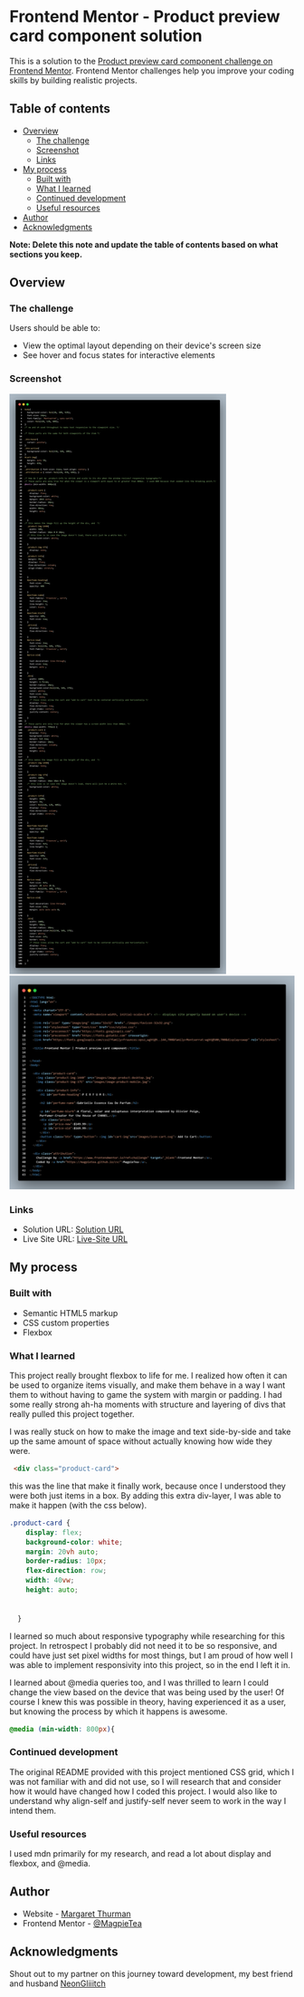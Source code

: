 # Frontend Mentor - Product preview card component solution

This is a solution to the [Product preview card component challenge on Frontend Mentor](https://www.frontendmentor.io/challenges/product-preview-card-component-GO7UmttRfa). Frontend Mentor challenges help you improve your coding skills by building realistic projects. 

## Table of contents

- [Overview](#overview)
  - [The challenge](#the-challenge)
  - [Screenshot](#screenshot)
  - [Links](#links)
- [My process](#my-process)
  - [Built with](#built-with)
  - [What I learned](#what-i-learned)
  - [Continued development](#continued-development)
  - [Useful resources](#useful-resources)
- [Author](#author)
- [Acknowledgments](#acknowledgments)

**Note: Delete this note and update the table of contents based on what sections you keep.**

## Overview

### The challenge

Users should be able to:

- View the optimal layout depending on their device's screen size
- See hover and focus states for interactive elements

### Screenshot

![](./images/css.screenshot.png)
![](./images/html.screenshot.png)



### Links

- Solution URL: [Solution URL](https://github.com/MagpieTea/ProductReviewCard.git)
- Live Site URL: [Live-Site URL](https://magpietea.github.io/ProductReviewCard/)

## My process

### Built with

- Semantic HTML5 markup
- CSS custom properties
- Flexbox


### What I learned

This project really brought flexbox to life for me. I realized how often it can be used to organize items visually, and make them behave in a way I want them to without having to game the system with margin or padding. I had some really strong ah-ha moments with structure and layering of divs that really pulled this project together.

I was really stuck on how to make the image and text side-by-side and take up the same amount of space without actually knowing how wide they were. 
```html
 <div class="product-card">
```
this was the line that make it finally work, because once I understood they were both just items in a box. By adding this extra div-layer, I was able to make it happen (with the css below).
```css
.product-card {
    display: flex;
    background-color: white;
    margin: 20vh auto;
    border-radius: 10px;
    flex-direction: row;
    width: 40vw;
    height: auto;
    
         
  }
  ```

I learned so much about responsive typography while researching for this project. In retrospect I probably did not need it to be so responsive, and could have just set pixel widths for most things, but I am proud of how well I was able to implement responsivity into this project, so in the end I left it in.

I learned about @media queries too, and I was thrilled to learn I could change the view based on the device that was being used by the user! Of course I knew this was possible in theory, having experienced it as a user, but knowing the process by which it happens is awesome.

```css
@media (min-width: 800px){
```


### Continued development

The original README provided with this project mentioned CSS grid, which I was not familiar with and did not use, so I will research that and consider how it would have changed how I coded this project. I would also like to understand why align-self and justify-self never seem to work in the way I intend them. 

### Useful resources

I used mdn primarily for my research, and read a lot about display and flexbox, and @media.



## Author

- Website - [Margaret Thurman](https://magpietea.github.io/cv/)
- Frontend Mentor - [@MagpieTea](https://www.frontendmentor.io/profile/MagpieTea)



## Acknowledgments

Shout out to my partner on this journey toward development, my best friend and husband [NeonGliiitch](https://github.com/neonGliiitch)
